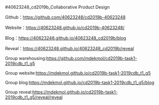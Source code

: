 #40623248_cd2019b_Collaborative Product Design

Github：https://github.com/40623248/cd2019b-40623248

Website：https://40623248.github.io/cd2019b-40623248/

Blog：https://40623248.github.io/40623248_cd2019b/blog

Reveal：https://40623248.github.io/40623248_cd2019b/reveal

Group warehousing:https://github.com/mdekmol/cd2019b-task1-2019cdb_t1_g5

Group website:https://mdekmol.github.io/cd2019b-task1-2019cdb_t1_g5

Group blog:https://mdekmol.github.io/cd2019b-task1-2019cdb_t1_g5/blog

Group reveal:https://mdekmol.github.io/cd2019b-task1-2019cdb_t1_g5/reveal/reveal
